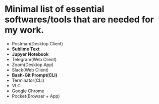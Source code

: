 # Minimal list of essential softwares/tools that are needed for my work.

* Postman(Desktop Client)
* **Sublime Text**
* **Jupyer Notebook**
* Telegram(Web Client)
* Zoom(Desktop App)
* Slack(Web Client)
* **Bash-Git Prompt(CLI)**
* Terminator(CLI)
* VLC
* Google Chrome
* Pocket(Browser + App)